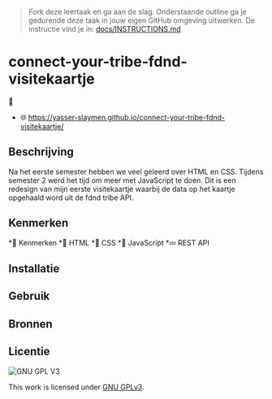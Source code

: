 > _Fork_ deze leertaak en ga aan de slag. Onderstaande outline ga je gedurende deze taak in jouw eigen GitHub omgeving uitwerken. De instructie vind je in: [docs/INSTRUCTIONS.md](docs/INSTRUCTIONS.md)

# connect-your-tribe-fdnd-visitekaartje
 📸 
 

  * 🌐
https://yasser-slaymen.github.io/connect-your-tribe-fdnd-visitekaartje/
## Beschrijving
Na het eerste semester hebben we veel geleerd over HTML en CSS. Tijdens semester 2 werd het tijd om meer met JavaScript te doen. Dit is een redesign van mijn eerste visitekaartje waarbij de data op het kaartje opgehaald word uit de fdnd tribe API.


## Kenmerken
*🔮 Kenmerken
*📙 HTML
*📘 CSS
*🚀 JavaScript
*💤 REST API

## Installatie

## Gebruik

## Bronnen

## Licentie

![GNU GPL V3](https://www.gnu.org/graphics/gplv3-127x51.png)

This work is licensed under [GNU GPLv3](./LICENSE).

